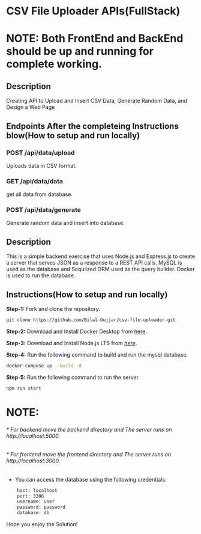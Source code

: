 # CSV File Uploader APIs(FullStack)

# NOTE: Both FrontEnd and BackEnd should be up and running for complete working.

## Description
Creating API to Upload and Insert CSV Data, Generate Random Data, and Design a Web Page


## Endpoints After the completeing Instructions blow(How to setup and run locally) 

### POST /api/data/upload

Uploads data in CSV format.

### GET /api/data/data

get all data from database.

### POST /api/data/generate

Generate random data and insert into database.



## Description

This is a simple backend exercise that uses Node.js and Express.js to create a server that serves JSON as a response to a REST API calls. MySQL is used as the database and Sequlized ORM used as the query builder. Docker is used to run the database.

## Instructions(How to setup and run locally)


**Step-1:** Fork and clone the repository.
```bash
git clone https://github.com/Bilal-Gujjar/csv-file-uploader.git
```

**Step-2:** Download and Install Docker Desktop from [here](https://www.docker.com/products/docker-desktop).

**Step-3:** Download and Install Node.js  LTS from [here](https://nodejs.org/en/download).



**Step-4:** Run the following command to build and run the mysql database.
```bash
docker-compose up --build -d
```

**Step-5:** Run the following command to run the server.
```bash
npm run start
```
# NOTE:
###### * For backend move the backend directory and The server runs on http://localhost:5000.
###### * For frontend move the frontend directory and The server runs on http://localhost:3000.

* You can access the database using the following credentials:
```bash
    host: localhost
    port: 3306
    username: user
    password: password
    database: db
```
Hope you enjoy the Solution!
